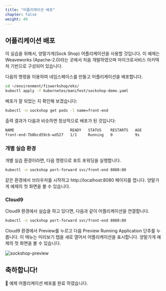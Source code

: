 ```yaml
---
title: "어플리케이션 배포"
chapter: false
weight: 40
---
```


## 어플리케이션 배포

이 실습을 위해서, 양말가게(Sock Shop) 어플리케이션을 사용할 것입니다. 이 예제는 Weaveworks (Apache-2.0)라는 곳에서 처음 개발하였으며 마이크로서비스 아키텍처 기반으로 구성되어 있습니다.

다음의 명령을 이용하여 네임스페이스를 만들고 어플리케이션을 배포합니다.
```sh
cd ~/environment/fisworkshop/eks/
kubectl apply -f kubernetes/manifest/sockshop-demo.yaml
```

배포가 잘 되었는 지 확인해 보겠습니다:
```sh
kubectl -n sockshop get pods -l name=front-end
```
출력 결과가 다음과 비슷하면 정상적으로 배포가 된 것입니다:
```sh
NAME                         READY   STATUS    RESTARTS   AGE
front-end-7b8bcd59cb-wd527   1/1     Running   0          9s
```

### 개별 실습 환경
개별 실습 환경이라면, 다음 명령으로 포트 포워딩을 실행합니다.

```sh
kubectl -n sockshop port-forward svc/front-end 8080:80
```
같은 환경에서 브라우저를 시작하고 http://localhost:8080 페이지를 엽니다. 양말가게 예제의 첫 화면을 볼 수 있습니다.

### Cloud9
Cloud9 환경에서 실습을 하고 있다면, 다음과 같이 어플리케이션을 연결합니다.

```sh
kubectl -n sockshop port-forward svc/front-end 8080:80
```
Cloud9 환경에서 Preview를 누르고 다음 Preview Running Application 단추를 누릅니다. 이 메뉴는 미리보기 탭을 새로 열어서 어플리케이션을 표시합니다. 양말가게 예제의 첫 화면을 볼 수 있습니다.

![sockshop-preview](/images/30_eks/weaveworks-sockshop-frontend.png)

## 축하합니다!

:tada: 예제 어플리케이션 배포를 완료 하였습니다.
